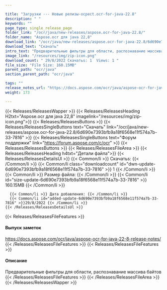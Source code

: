 ```yaml
---

title: "Загрузки --- Новые релизы-ocpect.ocr-for-java-22.8"
description: " "
keywords: ""
page_type: single_release_page
folder_link: "/ocr/java/new-releases/aspose.ocr-for-java-22.8/"
folder_name: "Aspose.ocr для java 22,8"
download_link: "/ocr/java/new-releases/aspose.ocr-for-java-22.8/6d690e7393bfb9a18f6568e11f574a7b-33-7816"
download_text: "Скачать"
intro_text: "Предварительные фильтры для области, распознавание массива байтов"
image_link: "/resources/img/zip-icon.png"
download_count: " 29/8/2022 Скачатьs: 1  Views: 1 "
file_size: "File Size: 160.15MB"
parent_path: "ocr/java"
section_parent_path: "ocr/java"

tags: ""
release_notes_url: "https://docs.aspose.com/ocr/java/aspose-ocr-for-java-22-8-release-notes/"
weight: 173

---
```


{{< Releases/ReleasesWapper >}}
  {{< Releases/ReleasesHeading H2txt="Aspose.ocr для java 22,8" imagelink="/resources/img/zip-icon.png">}}
  {{< Releases/ReleasesButtons >}}
    {{< Releases/ReleasesSingleButtons text="Скачать" link="/ocr/java/new-releases/aspose.ocr-for-java-22.8/6d690e7393bfb9a18f6568e11f574a7b-33-7816" >}}
    {{< Releases/ReleasesSingleButtons text="Форум поддержки" link="https://forum.aspose.com/c/ocr" >}}
  {{< Releases/ReleasesButtons >}}
  {{< Releases/ReleasesFileArea >}}
    {{< Releases/ReleasesHeading h4txt="Детали файла">}}
    {{< Releases/ReleasesDetailsUl >}}
      {{< Common/li >}} Скачатьs: {{< /Common/li >}}
      {{< Common/li class="downloadcount" id="dwn-update-6d690e7393bfb9a18f6568e11f574a7b-33-7816" >}} 1 {{< /Common/li >}}
      {{< Common/li >}} Размер файла: {{< /Common/li >}}
      {{< Common/li id="size-update-6d690e7393bfb9a18f6568e11f574a7b-33-7816" >}} 160.15MB {{< /Common/li >}}

      {{< Common/li >}} Дата добавления: {{< /Common/li >}}
      {{< Common/li id="added-update-6d690e7393bfb9a18f6568e11f574a7b-33-7816" >}}29/8/2022 {{< /Common/li >}}
    {{< /Releases/ReleasesDetailsUl >}}

  {{< Releases/ReleasesFileFeatures >}}
      <h4>Выпуск заметок</h4><div><a href='https://docs.aspose.com/ocr/java/aspose-ocr-for-java-22-8-release-notes/'>https://docs.aspose.com/ocr/java/aspose-ocr-for-java-22-8-release-notes/</a></div>
  {{< /Releases/ReleasesFileFeatures >}}
  {{< Releases/ReleasesFileFeatures >}}
      <h4>Описание</h4><div class="HTMLDescription">Предварительные фильтры для области, распознавание массива байтов</div>
  {{< /Releases/ReleasesFileFeatures >}}
 {{< /Releases/ReleasesFileArea >}}
{{< /Releases/ReleasesWapper >}}


